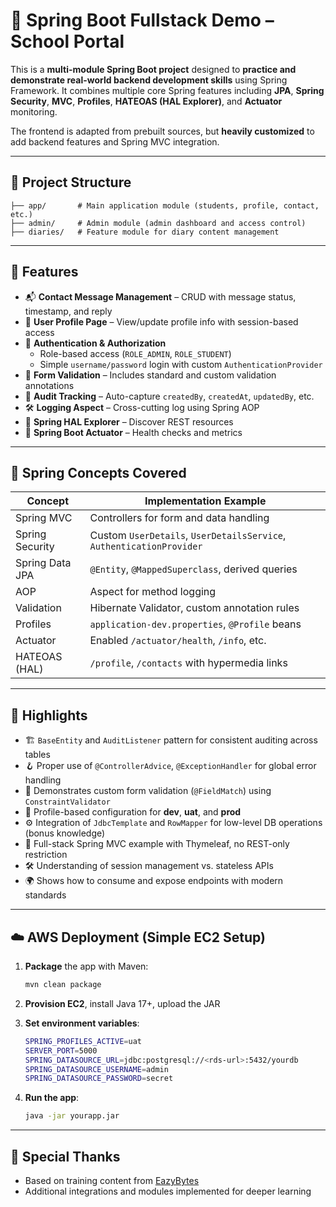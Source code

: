 # 📘 Spring Boot Fullstack Demo – School Portal

This is a **multi-module Spring Boot project** designed to **practice and demonstrate real-world backend development skills** using Spring Framework. It combines multiple core Spring features including **JPA**, **Spring Security**, **MVC**, **Profiles**, **HATEOAS (HAL Explorer)**, and **Actuator** monitoring.

The frontend is adapted from prebuilt sources, but **heavily customized** to add backend features and Spring MVC integration.

---

## 🧱 Project Structure

```
├── app/       # Main application module (students, profile, contact, etc.)
├── admin/     # Admin module (admin dashboard and access control)
├── diaries/   # Feature module for diary content management
```

---

## 🚀 Features

* 📬 **Contact Message Management** – CRUD with message status, timestamp, and reply
* 👤 **User Profile Page** – View/update profile info with session-based access
* 🔐 **Authentication & Authorization**
  * Role-based access (`ROLE_ADMIN`, `ROLE_STUDENT`)
  * Simple `username/password` login with custom `AuthenticationProvider`
* 📑 **Form Validation** – Includes standard and custom validation annotations
* 📆 **Audit Tracking** – Auto-capture `createdBy`, `createdAt`, `updatedBy`, etc.
* 🛠️ **Logging Aspect** – Cross-cutting log using Spring AOP
* 🧩 **Spring HAL Explorer** – Discover REST resources
* 📡 **Spring Boot Actuator** – Health checks and metrics

---

## 🔧 Spring Concepts Covered

| Concept         | Implementation Example                                               |
| --------------- | -------------------------------------------------------------------- |
| Spring MVC      | Controllers for form and data handling                               |
| Spring Security | Custom `UserDetails`, `UserDetailsService`, `AuthenticationProvider` |
| Spring Data JPA | `@Entity`, `@MappedSuperclass`, derived queries                      |
| AOP             | Aspect for method logging                                            |
| Validation      | Hibernate Validator, custom annotation rules                         |
| Profiles        | `application-dev.properties`, `@Profile` beans                       |
| Actuator        | Enabled `/actuator/health`, `/info`, etc.                            |
| HATEOAS (HAL)   | `/profile`, `/contacts` with hypermedia links                        |

---

## 🧠 Highlights

* 🏗️ `BaseEntity` and `AuditListener` pattern for consistent auditing across tables
* 🪝 Proper use of `@ControllerAdvice`, `@ExceptionHandler` for global error handling
* 🧪 Demonstrates custom form validation (`@FieldMatch`) using `ConstraintValidator`
* 📂 Profile-based configuration for **dev**, **uat**, and **prod**
* ⚙️ Integration of `JdbcTemplate` and `RowMapper` for low-level DB operations (bonus knowledge)
* 🧾 Full-stack Spring MVC example with Thymeleaf, no REST-only restriction
* 🛠️ Understanding of session management vs. stateless APIs
* 🌍 Shows how to consume and expose endpoints with modern standards

---

## ☁️ AWS Deployment (Simple EC2 Setup)

1. **Package** the app with Maven:

   ```bash
   mvn clean package
   ```
2. **Provision EC2**, install Java 17+, upload the JAR
3. **Set environment variables**:

   ```bash
   SPRING_PROFILES_ACTIVE=uat
   SERVER_PORT=5000
   SPRING_DATASOURCE_URL=jdbc:postgresql://<rds-url>:5432/yourdb
   SPRING_DATASOURCE_USERNAME=admin
   SPRING_DATASOURCE_PASSWORD=secret
   ```
4. **Run the app**:

   ```bash
   java -jar yourapp.jar
   ```

---

## 🙏 Special Thanks

* Based on training content from [EazyBytes](https://github.com/eazybytes)
* Additional integrations and modules implemented for deeper learning
